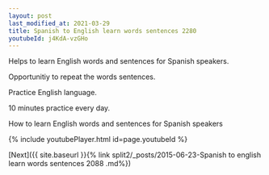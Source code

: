 ```yaml
---
layout: post
last_modified_at: 2021-03-29
title: Spanish to English learn words sentences 2280 
youtubeId: j4KdA-vzGHo
---
```

 
 
Helps to learn English words and sentences for Spanish speakers.

Opportunitiy to repeat the words sentences. 

Practice English language. 
 
10 minutes practice every day. 
 
How to learn English words and sentences for Spanish speakers 
 
{% include youtubePlayer.html id=page.youtubeId %}
 
 
[Next]({{ site.baseurl }}{% link  split2/_posts/2015-06-23-Spanish to english learn words sentences 2088 .md%})
 

